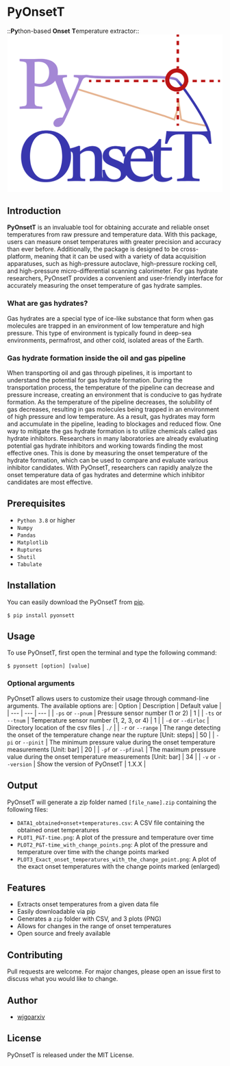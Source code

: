 # **PyOnsetT**
::**Py**thon-based **Onset** **T**emperature extractor::
![PyOnsetT LOGO](./LOGO.png)

## **Introduction**
**PyOnsetT** is an invaluable tool for obtaining accurate and reliable onset temperatures from raw pressure and temperature data. With this package, users can measure onset temperatures with greater precision and accuracy than ever before. Additionally, the package is designed to be cross-platform, meaning that it can be used with a variety of data acquisition apparatuses, such as high-pressure autoclave, high-pressure rocking cell, and high-pressure micro-differential scanning calorimeter. For gas hydrate researchers, PyOnsetT provides a convenient and user-friendly interface for accurately measuring the onset temperature of gas hydrate samples.

### **What are gas hydrates?**
Gas hydrates are a special type of ice-like substance that form when gas molecules are trapped in an environment of low temperature and high pressure. This type of environment is typically found in deep-sea environments, permafrost, and other cold, isolated areas of the Earth. 

### **Gas hydrate formation inside the oil and gas pipeline**
When transporting oil and gas through pipelines, it is important to understand the potential for gas hydrate formation. During the transportation process, the temperature of the pipeline can decrease and pressure increase, creating an environment that is conducive to gas hydrate formation. As the temperature of the pipeline decreases, the solubility of gas decreases, resulting in gas molecules being trapped in an environment of high pressure and low temperature. As a result, gas hydrates may form and accumulate in the pipeline, leading to blockages and reduced flow. One way to mitigate the gas hydrate formation is to utilize chemicals called gas hydrate inhibitors. Researchers in many laboratories are already evaluating potential gas hydrate inhibitors and working towards finding the most effective ones. This is done by measuring the onset temperature of the hydrate formation, which can be used to compare and evaluate various inhibitor candidates. With PyOnsetT, researchers can rapidly analyze the onset temperature data of gas hydrates and determine which inhibitor candidates are most effective.

## **Prerequisites**
- `Python 3.8` or higher
- `Numpy`
- `Pandas`
- `Matplotlib`
- `Ruptures`
- `Shutil`
- `Tabulate`

## **Installation**
You can easily download the PyOnsetT from [pip](https://pip.pypa.io/en/stable/).
```
$ pip install pyonsett
```

## **Usage**
To use PyOnsetT, first open the terminal and type the following command:
```
$ pyonsett [option] [value]
```
### **Optional arguments**
PyOnsetT allows users to customize their usage through command-line arguments. The available options are:
| Option | Description | Default value |
| --- | --- | --- |
| `-ps` or `--pnum` | Pressure sensor number (1 or 2) | 1 |
| `-ts` or `--tnum` | Temperature sensor number (1, 2, 3, or 4) | 1 |
| `-d` or `--dirloc` | Directory location of the csv files | `./` |
| `-r` or `--range` | The range detecting the onset of the temperature change near the rupture [Unit: steps] | 50 |
| `-pi` or `--pinit` | The minimum pressure value during the onset temperature measurements [Unit: bar] | 20 |
| `-pf` or `--pfinal` | The maximum pressure value during the onset temperature measurements [Unit: bar] | 34 |
| `-v` or `--version` | Show the version of PyOnsetT | 1.X.X |

## **Output**
PyOnsetT will generate a zip folder named `[file_name].zip` containing the following files:
- `DATA1_obtained+onset+temperatures.csv`: A CSV file containing the obtained onset temperatures
- `PLOT1_P&T-time.png`: A plot of the pressure and temperature over time
- `PLOT2_P&T-time_with_change_points.png`: A plot of the pressure and temperature over time with the change points marked
- `PLOT3_Exact_onset_temperatures_with_the_change_point.png`: A plot of the exact onset temperatures with the change points marked (enlarged)

## **Features**
- Extracts onset temperatures from a given data file
- Easily downloadable via pip
- Generates a `zip` folder with CSV, and 3 plots (PNG)
- Allows for changes in the range of onset temperatures
- Open source and freely available

## **Contributing**
Pull requests are welcome. For major changes, please open an issue first to discuss what you would like to change.

## **Author**
- [wjgoarxiv](https://github.com/wjgoarxiv)

## **License**
PyOnsetT is released under the MIT License.
